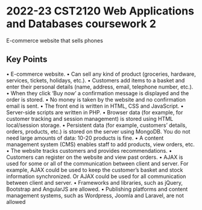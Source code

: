 # 2022-23 CST2120 Web Applications and Databases coursework 2
E-commerce website that sells phones 
## Key Points
• E-commerce website.
• Can sell any kind of product (groceries, hardware, services, tickets, holidays, etc.).
• Customers add items to a basket and enter their personal details (name, address, email, telephone 
number, etc.). 
• When they click ‘Buy now’ a confirmation message is displayed and the order is stored.
• No money is taken by the website and no confirmation email is sent.
• The front end is written in HTML, CSS and JavaScript. 
• Server-side scripts are written in PHP.
• Browser data (for example, for customer tracking and session management) is stored using HTML 
local/session storage.
• Persistent data (for example, customers’ details, orders, products, etc.) is stored on the server using 
MongoDB. You do not need large amounts of data: 10-20 products is fine.
• A content management system (CMS) enables staff to add products, view orders, etc.
• The website tracks customers and provides recommendations.
• Customers can register on the website and view past orders.
• AJAX is used for some or all of the communication between client and server. For example, AJAX could be 
used to keep the customer’s basket and stock information synchronized. Or AJAX could be used for all 
communication between client and server.
• Frameworks and libraries, such as jQuery, Bootstrap and AngularJS are allowed.
• Publishing platforms and content management systems, such as Wordpress, Joomla and Laravel, are not 
allowed
